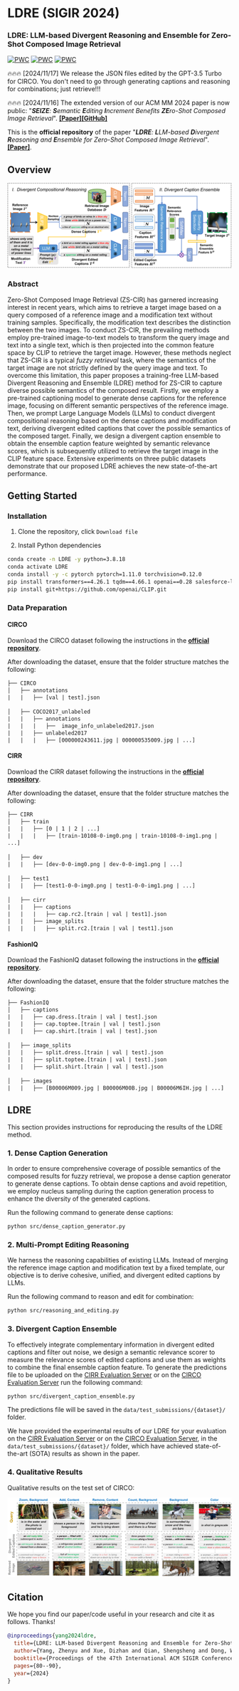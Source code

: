 # LDRE (SIGIR 2024)
### LDRE: LLM-based Divergent Reasoning and Ensemble for Zero-Shot Composed Image Retrieval
[![PWC](https://img.shields.io/endpoint.svg?url=https://paperswithcode.com/badge/ldre-llm-based-divergent-reasoning-and/zero-shot-composed-image-retrieval-zs-cir-on)](https://paperswithcode.com/sota/zero-shot-composed-image-retrieval-zs-cir-on?p=ldre-llm-based-divergent-reasoning-and)
[![PWC](https://img.shields.io/endpoint.svg?url=https://paperswithcode.com/badge/ldre-llm-based-divergent-reasoning-and/zero-shot-composed-image-retrieval-zs-cir-on-1)](https://paperswithcode.com/sota/zero-shot-composed-image-retrieval-zs-cir-on-1?p=ldre-llm-based-divergent-reasoning-and)
[![PWC](https://img.shields.io/endpoint.svg?url=https://paperswithcode.com/badge/ldre-llm-based-divergent-reasoning-and/zero-shot-composed-image-retrieval-zs-cir-on-2)](https://paperswithcode.com/sota/zero-shot-composed-image-retrieval-zs-cir-on-2?p=ldre-llm-based-divergent-reasoning-and)

🔥🔥🔥 [2024/11/17] We release the JSON files edited by the GPT-3.5 Turbo for CIRCO. You don't need to go through generating captions and reasoning for combinations; just retrieve!!!

🔥🔥🔥 [2024/11/16] The extended version of our ACM MM 2024 paper is now public: "***SEIZE**: **S**emantic **E**diting **I**ncrement Benefits **ZE**ro-Shot Composed Image Retrieval*". [**[Paper]**](https://dl.acm.org/doi/pdf/10.1145/3664647.3681649)[**[GitHub]**](https://github.com/yzy-bupt/SEIZE)

This is the **official  repository** of the paper "***LDRE**: **L**LM-based **D**ivergent **R**easoning and **E**nsemble for Zero-Shot Composed Image Retrieval*". [**[Paper]**](https://dl.acm.org/doi/pdf/10.1145/3626772.3657740). 

## Overview

![framework](https://github.com/yzy-bupt/LDRE/blob/main/images/framework.png)

### Abstract

Zero-Shot Composed Image Retrieval (ZS-CIR) has garnered increasing interest in recent years, which aims to retrieve a target image based on a query composed of a reference image and a modification text without training samples. Specifically, the modification text describes the distinction between the two images. To conduct ZS-CIR, the prevailing methods employ pre-trained image-to-text models to transform the query image and text into a single text, which is then projected into the common feature space by CLIP to retrieve the target image. However, these methods neglect that ZS-CIR is a typical *fuzzy retrieval* task, where the semantics of the target image are not strictly defined by the query image and text. To overcome this limitation, this paper proposes a training-free LLM-based Divergent Reasoning and Ensemble (LDRE) method for ZS-CIR to capture diverse possible semantics of the composed result. Firstly, we employ a pre-trained captioning model to generate dense captions for the reference image, focusing on different semantic perspectives of the reference image. Then, we prompt Large Language Models (LLMs) to conduct divergent compositional reasoning based on the dense captions and modification text, deriving divergent edited captions that cover the possible semantics of the composed target. Finally, we design a divergent caption ensemble to obtain the ensemble caption feature weighted by semantic relevance scores, which is subsequently utilized to retrieve the target image in the CLIP feature space. Extensive experiments on three public datasets demonstrate that our proposed LDRE achieves the new state-of-the-art performance. 

## Getting Started

### Installation

1. Clone the repository, click  `Download file`

2. Install Python dependencies

```sh
conda create -n LDRE -y python=3.8.18
conda activate LDRE
conda install -y -c pytorch pytorch=1.11.0 torchvision=0.12.0
pip install transformers==4.26.1 tqdm==4.66.1 openai==0.28 salesforce-lavis==1.0.2 open_clip_torch==2.24.0
pip install git+https://github.com/openai/CLIP.git
```

### Data Preparation

#### CIRCO

Download the CIRCO dataset following the instructions in the [**official repository**](https://github.com/miccunifi/CIRCO).

After downloading the dataset, ensure that the folder structure matches the following:

```
├── CIRCO
│   ├── annotations
|   |   ├── [val | test].json

│   ├── COCO2017_unlabeled
|   |   ├── annotations
|   |   |   ├──  image_info_unlabeled2017.json
|   |   ├── unlabeled2017
|   |   |   ├── [000000243611.jpg | 000000535009.jpg | ...]
```

#### CIRR

Download the CIRR dataset following the instructions in the [**official repository**](https://github.com/Cuberick-Orion/CIRR).

After downloading the dataset, ensure that the folder structure matches the following:

```
├── CIRR
│   ├── train
|   |   ├── [0 | 1 | 2 | ...]
|   |   |   ├── [train-10108-0-img0.png | train-10108-0-img1.png | ...]

│   ├── dev
|   |   ├── [dev-0-0-img0.png | dev-0-0-img1.png | ...]

│   ├── test1
|   |   ├── [test1-0-0-img0.png | test1-0-0-img1.png | ...]

│   ├── cirr
|   |   ├── captions
|   |   |   ├── cap.rc2.[train | val | test1].json
|   |   ├── image_splits
|   |   |   ├── split.rc2.[train | val | test1].json
```

#### FashionIQ

Download the FashionIQ dataset following the instructions in the [**official repository**](https://github.com/XiaoxiaoGuo/fashion-iq).

After downloading the dataset, ensure that the folder structure matches the following:

```
├── FashionIQ
│   ├── captions
|   |   ├── cap.dress.[train | val | test].json
|   |   ├── cap.toptee.[train | val | test].json
|   |   ├── cap.shirt.[train | val | test].json

│   ├── image_splits
|   |   ├── split.dress.[train | val | test].json
|   |   ├── split.toptee.[train | val | test].json
|   |   ├── split.shirt.[train | val | test].json

│   ├── images
|   |   ├── [B00006M009.jpg | B00006M00B.jpg | B00006M6IH.jpg | ...]
```

## LDRE

This section provides instructions for reproducing the results of the LDRE method.

### 1. Dense Caption Generation

In order to ensure comprehensive coverage of possible semantics of the composed results for fuzzy retrieval, we propose a dense caption generator to generate dense  captions. To obtain dense captions and avoid repetition, we employ nucleus sampling during the caption generation process to enhance the diversity of the generated captions.

Run the following command to generate dense  captions:

```sh
python src/dense_caption_generator.py
```

### 2. Multi-Prompt Editing Reasoning

We harness the reasoning capabilities of existing LLMs. Instead of merging the reference image caption and modification text by a fixed template, our objective is to derive cohesive, unified, and divergent edited captions by LLMs.

Run the following command to reason and edit for combination:

```sh
python src/reasoning_and_editing.py
```

### 3. Divergent Caption Ensemble

To effectively integrate complementary information in divergent edited captions and filter out noise, we design a semantic relevance scorer to measure the relevance scores of edited captions and use them as weights to combine the final ensemble caption feature. To generate the predictions file to be uploaded on the [CIRR Evaluation Server](https://cirr.cecs.anu.edu.au/) or on the [CIRCO Evaluation Server](https://circo.micc.unifi.it/) run the following command:

```sh
python src/divergent_caption_ensemble.py
```

The predictions file will be saved in the `data/test_submissions/{dataset}/` folder.

We have provided the experimental results of our LDRE for your evaluation on the [CIRR Evaluation Server](https://cirr.cecs.anu.edu.au/) or on the [CIRCO Evaluation Server](https://circo.micc.unifi.it/), in the `data/test_submissions/{dataset}/` folder, which have achieved state-of-the-art (SOTA) results as shown in the paper.

### 4. Qualitative Results

Qualitative results on the test set of CIRCO:

![framework](https://github.com/yzy-bupt/LDRE/blob/main/images/examples.png)

## Citation 
We hope you find our paper/code useful in your research and cite it as follows. Thanks!

```bibtex
@inproceedings{yang2024ldre,
  title={LDRE: LLM-based Divergent Reasoning and Ensemble for Zero-Shot Composed Image Retrieval},
  author={Yang, Zhenyu and Xue, Dizhan and Qian, Shengsheng and Dong, Weiming and Xu, Changsheng},
  booktitle={Proceedings of the 47th International ACM SIGIR Conference on Research and Development in Information Retrieval},
  pages={80--90},
  year={2024}
}
```
